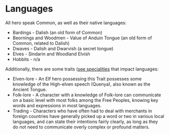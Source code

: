 # Languages

All hero speak Common, as well as their native languages:

* Bardings - Dalish (an old form of Common)
* Beornings and Woodmen - Value of Anduin Tongue (an old form of Common, related to Dalish)
* Dwaves - Dalish and Dwarvish (a secret tongue)
* Elves - Sindarin and Woodland Elvish
* Hobbits - n/a

Additionally, there are some traits ([see specialities](specialties.md) that impact languages:

* Elven-lore - An Elf hero possessing this Trait possesses some knowledge of the High-elven speech (Quenya), also known as the Ancient Tongue.
* Folk-lore - A character with a knowledge of Folk-lore can communicate on a basic level with most folks among the Free Peoples, knowing key words and expressions in most languages.
* Trading - Characters who have often had to deal with merchants in foreign countries have generally picked up a word or two in various local languages, and can state their intentions fairly clearly, as long as they do not need to communicate overly complex or profound matters.
